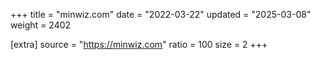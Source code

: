 +++
title = "minwiz.com"
date = "2022-03-22"
updated = "2025-03-08"
weight = 2402

[extra]
source = "https://minwiz.com"
ratio = 100
size = 2
+++
